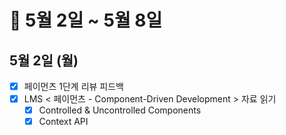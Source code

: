 # 🐯 5월 2일 ~ 5월 8일

## 5월 2일 (월)

- [x] 페이먼츠 1단계 리뷰 피드백
- [x] LMS < 페이먼츠 - Component-Driven Development > 자료 읽기
  - [x] Controlled & Uncontrolled Components
  - [x] Context API
